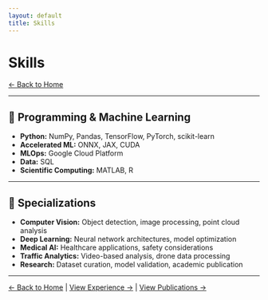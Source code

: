 ```yaml
---
layout: default
title: Skills
---
```


# Skills

[← Back to Home](/)

---

## 🐍 Programming & Machine Learning

- **Python:** NumPy, Pandas, TensorFlow, PyTorch, scikit-learn
- **Accelerated ML:** ONNX, JAX, CUDA
- **MLOps:** Google Cloud Platform
- **Data:** SQL
- **Scientific Computing:** MATLAB, R

---

## 🎯 Specializations

- **Computer Vision:** Object detection, image processing, point cloud analysis
- **Deep Learning:** Neural network architectures, model optimization
- **Medical AI:** Healthcare applications, safety considerations
- **Traffic Analytics:** Video-based analysis, drone data processing
- **Research:** Dataset curation, model validation, academic publication

---

[← Back to Home](/) | [View Experience →](/experience) | [View Publications →](/publications)
